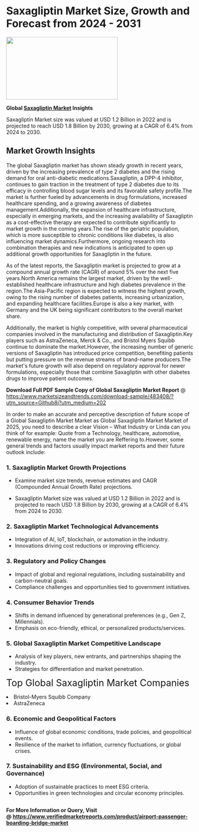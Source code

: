 <H1>Saxagliptin Market Size, Growth and Forecast from 2024 - 2031</H1><img class="aligncenter size-medium wp-image-584254" src="https://thirdeyenews.in/wp-content/uploads/2024/09/Global-Market-Research-300x168.jpeg" alt="" width="300" height="168" /><p><strong>Global&nbsp;<a href="https://www.marketsizeandtrends.com/download-sample/483408/?utm_source=Github8j?utm_medium=202">Saxagliptin Market</a> Insights</strong></p><p>Saxagliptin Market size was valued at USD 1.2 Billion in 2022 and is projected to reach USD 1.8 Billion by 2030, growing at a CAGR of 6.4% from 2024 to 2030.</p><p><h2>Market Growth Insights</h2> <p>The global Saxagliptin market has shown steady growth in recent years, driven by the increasing prevalence of type 2 diabetes and the rising demand for oral anti-diabetic medications.Saxagliptin, a DPP-4 inhibitor, continues to gain traction in the treatment of type 2 diabetes due to its efficacy in controlling blood sugar levels and its favorable safety profile.The market is further fueled by advancements in drug formulations, increased healthcare spending, and a growing awareness of diabetes management.Additionally, the expansion of healthcare infrastructure, especially in emerging markets, and the increasing availability of Saxagliptin as a cost-effective therapy are expected to contribute significantly to market growth in the coming years.The rise of the geriatric population, which is more susceptible to chronic conditions like diabetes, is also influencing market dynamics.Furthermore, ongoing research into combination therapies and new indications is anticipated to open up additional growth opportunities for Saxagliptin in the future.</p> <p>As of the latest reports, the Saxagliptin market is projected to grow at a compound annual growth rate (CAGR) of around 5% over the next five years.North America remains the largest market, driven by the well-established healthcare infrastructure and high diabetes prevalence in the region.The Asia-Pacific region is expected to witness the highest growth, owing to the rising number of diabetes patients, increasing urbanization, and expanding healthcare facilities.Europe is also a key market, with Germany and the UK being significant contributors to the overall market share.</p> <p>Additionally, the market is highly competitive, with several pharmaceutical companies involved in the manufacturing and distribution of Saxagliptin.Key players such as AstraZeneca, Merck & Co., and Bristol Myers Squibb continue to dominate the market.However, the increasing number of generic versions of Saxagliptin has introduced price competition, benefiting patients but putting pressure on the revenue streams of brand-name producers.The market's future growth will also depend on regulatory approval for newer formulations, especially those that combine Saxagliptin with other diabetes drugs to improve patient outcomes.</p> <p><span class=""><strong>Download Full PDF Sample Copy of Global Saxagliptin Market Report</strong> @ <a href="https://www.marketsizeandtrends.com/download-sample/483408/?utm_source=Github8j?utm_medium=202" target="_blank">https://www.marketsizeandtrends.com/download-sample/483408/?utm_source=Github8j?utm_medium=202</a></span></p><p>In order to make an accurate and perceptive description of future scope of a Global&nbsp;Saxagliptin Market Market as Global&nbsp;Saxagliptin Market Market of 2025, you need to describe a clear Vision &ndash; What Industry or Linda can you think of for example: Quote from a Technology, healthcare, automotive, renewable energy, name the market you are Reffering to.However, some general trends and factors usually impact market reports and their future outlook include:</p><h3>1.&nbsp;<strong>Saxagliptin Market Growth Projections</strong></h3><ul><li>Examine market size trends, revenue estimates and CAGR (Compounded Annual Growth Rate) projections.</li><li><p>Saxagliptin Market size was valued at USD 1.2 Billion in 2022 and is projected to reach USD 1.8 Billion by 2030, growing at a CAGR of 6.4% from 2024 to 2030.</p></li></ul><h3>2.&nbsp;<strong>Saxagliptin Market Technological Advancements</strong></h3><ul><li>Integration of AI, IoT, blockchain, or automation in the industry.</li><li>Innovations driving cost reductions or improving efficiency.</li></ul><h3>3.&nbsp;<strong>Regulatory and Policy Changes</strong></h3><ul><li>Impact of global and regional regulations, including sustainability and carbon-neutral goals.</li><li>Compliance challenges and opportunities tied to government initiatives.</li></ul><h3>4.&nbsp;<strong>Consumer Behavior Trends</strong></h3><ul><li>Shifts in demand influenced by generational preferences (e.g., Gen Z, Millennials).</li><li>Emphasis on eco-friendly, ethical, or personalized products/services.</li></ul><h3>5.&nbsp;<strong>Global Saxagliptin Market Competitive Landscape</strong></h3><ul><li>Analysis of key players, new entrants, and partnerships shaping the industry.</li><li>Strategies for differentiation and market penetration.</li></ul><p data-pm-slice="1 1 []"><span style="color: inherit; font-family: inherit; font-size: 25px;">Top Global Saxagliptin Market Companies</span></p><div class="" data-test-id=""><p><li>Bristol-Myers Squibb Company</li><li> AstraZeneca</li></p></div><h3>6.&nbsp;<strong>Economic and Geopolitical Factors</strong></h3><ul><li>Influence of global economic conditions, trade policies, and geopolitical events.</li><li>Resilience of the market to inflation, currency fluctuations, or global crises.</li></ul><h3>7.&nbsp;<strong>Sustainability and ESG (Environmental, Social, and Governance)</strong></h3><ul><li>Adoption of sustainable practices to meet ESG criteria.</li><li>Opportunities in green technologies and circular economy principles.</li></ul><h2><strong style="font-size: 14px;">For More Information or Query, Visit @&nbsp;</strong><a style="background-color: #ffffff; font-size: 14px;" href="https://www.marketsizeandtrends.com/report/saxagliptin-market/" target="_blank">https://www.verifiedmarketreports.com/product/airport-passenger-boarding-bridge-market</a></h2>